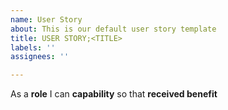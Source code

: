 ```yaml
---
name: User Story
about: This is our default user story template
title: USER STORY;<TITLE>
labels: ''
assignees: ''

---
```


As a **role** I can **capability** so that **received benefit**
